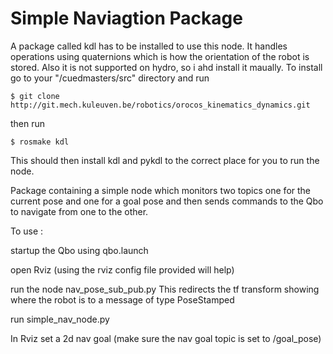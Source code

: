 # Simple Naviagtion Package
	
 A package called kdl has to be installed to use this node. It handles operations using quaternions which is how the orientation of the robot is stored. Also it is not supported on hydro, so i ahd install it maually.
 To install go to your "/cuedmasters/src" directory and run 

 ```console
 $ git clone http://git.mech.kuleuven.be/robotics/orocos_kinematics_dynamics.git
 ```

 then run 

 ```console
 $ rosmake kdl
 ```

 
 This should then install kdl and pykdl to the correct place for you to run the node.





 Package containing a simple node which monitors two topics one for the current pose and one for a goal pose and then sends commands to the Qbo to navigate from one to the other.

 To use : 

 startup the Qbo using qbo.launch

 open Rviz (using the rviz config file provided will help)

 run the node nav_pose_sub_pub.py This redirects the tf transform showing where the robot is to a message of type PoseStamped

 run simple_nav_node.py
 
 In Rviz set a 2d nav goal (make sure the nav goal topic is set to /goal_pose)
 


